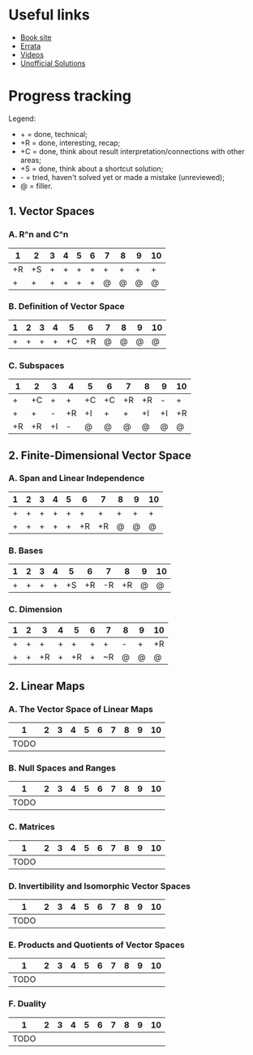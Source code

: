 # Useful links

* [Book site](http://linear.axler.net)
* [Errata](http://linear.axler.net/LADRErrata.html)
* [Videos](http://linear.axler.net/LADRvideos.html)
* [Unofficial Solutions](http://linearalgebras.com)

# Progress tracking

Legend:
* \+ = done, technical;
* +R = done, interesting, recap;
* +C = done, think about result interpretation/connections with other areas;
* +S = done, think about a shortcut solution;
* \- = tried, haven't solved yet or made a mistake (unreviewed);
* @ = filler.

## 1. Vector Spaces

### A. R^n and C^n

| 1 | 2 | 3 | 4 | 5 | 6 | 7 | 8 | 9 | 10 
----|---|---|---|---|---|---|---|---|----
| +R | +S | + | + | + | + | + | + | + | + 
| + | + | + | + | + | + | @ | @ | @ | @

### B. Definition of Vector Space

| 1 | 2 | 3 | 4 | 5 | 6 | 7 | 8 | 9 | 10 
----|---|---|---|---|---|---|---|---|----
| + | + | + | + | +C | +R | @ | @ | @ | @

### C. Subspaces

| 1  | 2  | 3  | 4  | 5  | 6  | 7  | 8  | 9  | 10 
---- |--- |--- |--- |--- |--- |--- |--- |--- |----
| +  | +C | +  | +  | +C | +C | +R | +R | \- | +
| +  | +  | \- | +R | +I | +  | +  | +I | +I | +R
| +R | +R | +I | \- | @  | @  | @  | @  | @  | @

## 2. Finite-Dimensional Vector Space

### A. Span and Linear Independence

| 1  | 2  | 3  | 4  | 5  | 6  | 7  | 8  | 9  | 10 
---- |--- |--- |--- |--- |--- |--- |--- |--- |----
| +  | +  | +  | +  | +  | +  | +  | +  | +  | +
| +  | +  | +  | +  | +  | +R | +R | @  | @  | @

### B. Bases

| 1  | 2  | 3  | 4  | 5  | 6  | 7  | 8  | 9  | 10 
---- |--- |--- |--- |--- |--- |--- |--- |--- |----
| +  | +  | +  | +  | +S | +R |\-R | +R | @  | @

### C. Dimension

| 1  | 2  | 3  | 4  | 5  | 6  | 7  | 8  | 9  | 10 
---- |--- |--- |--- |--- |--- |--- |--- |--- |----
| +  | +  | +  | +  | +  | +  | +  |  - | +  | +R
| +  | +  | +R | +  | +R | +  |\~R | @  | @  | @

## 2. Linear Maps

### A. The Vector Space of Linear Maps
| 1  | 2  | 3  | 4  | 5  | 6  | 7  | 8  | 9  | 10 
---- |--- |--- |--- |--- |--- |--- |--- |--- |----
| TODO |

### B. Null Spaces and Ranges
| 1  | 2  | 3  | 4  | 5  | 6  | 7  | 8  | 9  | 10 
---- |--- |--- |--- |--- |--- |--- |--- |--- |----
| TODO |

### C. Matrices
| 1  | 2  | 3  | 4  | 5  | 6  | 7  | 8  | 9  | 10 
---- |--- |--- |--- |--- |--- |--- |--- |--- |----
| TODO |

### D. Invertibility and Isomorphic Vector Spaces
| 1  | 2  | 3  | 4  | 5  | 6  | 7  | 8  | 9  | 10 
---- |--- |--- |--- |--- |--- |--- |--- |--- |----
| TODO |

### E. Products and Quotients of Vector Spaces
| 1  | 2  | 3  | 4  | 5  | 6  | 7  | 8  | 9  | 10 
---- |--- |--- |--- |--- |--- |--- |--- |--- |----
| TODO |

### F. Duality
| 1  | 2  | 3  | 4  | 5  | 6  | 7  | 8  | 9  | 10 
---- |--- |--- |--- |--- |--- |--- |--- |--- |----
| TODO |
